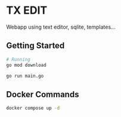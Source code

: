 # TX EDIT

Webapp using text editor, sqlite, templates... 

## Getting Started

```bash
# Running
go mod download

go run main.go
```

## Docker Commands

```bash
docker compose up -d
```
